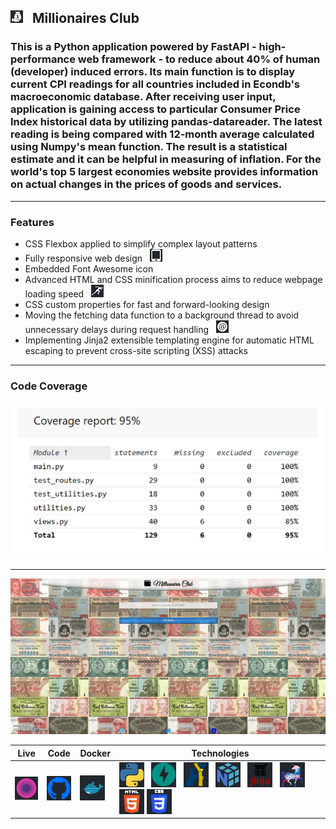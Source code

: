 ## <img src="https://github.com/mjaroszewski1979/mjaroszewski1979/blob/main/money.png">  &nbsp; Millionaires Club
### This is a Python application powered by FastAPI - high-performance web framework - to reduce about 40% of human (developer) induced errors. Its main function is to display current CPI readings for all countries included in Econdb's macroeconomic database. After receiving user input, application is gaining access to particular Consumer Price Index historical data by utilizing pandas-datareader. The latest reading is being compared with 12-month average calculated using Numpy's mean function. The result is a statistical estimate and it can be helpful in measuring of inflation. For the world's top 5 largest economies website provides information on actual changes in the prices of goods and services.
--------------------------------------------------

### Features
* CSS Flexbox applied to simplify complex layout patterns
* Fully responsive web design &nbsp; <img src="https://github.com/mjaroszewski1979/mjaroszewski1979/blob/main/tablet.png">
* Embedded Font Awesome icon  
* Advanced HTML and CSS minification process aims to reduce webpage loading speed &nbsp; <img src="https://github.com/mjaroszewski1979/mjaroszewski1979/blob/main/speed.png">
* CSS custom properties for fast and forward-looking design 
* Moving the fetching data function to a background thread to avoid unnecessary delays during request handling &nbsp; <img src="https://github.com/mjaroszewski1979/mjaroszewski1979/blob/main/email.png">
* Implementing Jinja2 extensible templating engine for automatic HTML escaping to prevent cross-site scripting (XSS) attacks

-------------------------------------------------

### Code Coverage

<img src="https://github.com/mjaroszewski1979/millionaires_club_v1/blob/main/coverage_img.png">



-------------------------------------------------

 ![caption](https://github.com/mjaroszewski1979/millionaires_club/blob/main/millionaires_club1.gif)

  
 Live | Code | Docker | Technologies
  ---- | ---- | ------ | ------------
  [<img src="https://github.com/mjaroszewski1979/mjaroszewski1979/blob/main/deta2.png">](https://fphpoy.deta.dev/) | [<img src="https://github.com/mjaroszewski1979/mjaroszewski1979/blob/main/github1.png">](https://github.com/mjaroszewski1979/millionaires_club_v1) | [<img src="https://github.com/mjaroszewski1979/mjaroszewski1979/blob/main/docker.png">](https://hub.docker.com/r/maciej1245/ml_club) | <img src="https://github.com/mjaroszewski1979/mjaroszewski1979/blob/main/python1.png"> &nbsp; <img src="https://github.com/mjaroszewski1979/mjaroszewski1979/blob/main/fastapi1.png"> &nbsp; <img src="https://github.com/mjaroszewski1979/mjaroszewski1979/blob/main/panda.png"> &nbsp; <img src="https://github.com/mjaroszewski1979/mjaroszewski1979/blob/main/numpy.png"> &nbsp; <img src="https://github.com/mjaroszewski1979/mjaroszewski1979/blob/main/jinja.png"> &nbsp; <img src="https://github.com/mjaroszewski1979/mjaroszewski1979/blob/main/uvicorn1.png"> &nbsp; <img src="https://github.com/mjaroszewski1979/mjaroszewski1979/blob/main/html1.png">  <img src="https://github.com/mjaroszewski1979/mjaroszewski1979/blob/main/css1.png"> 

